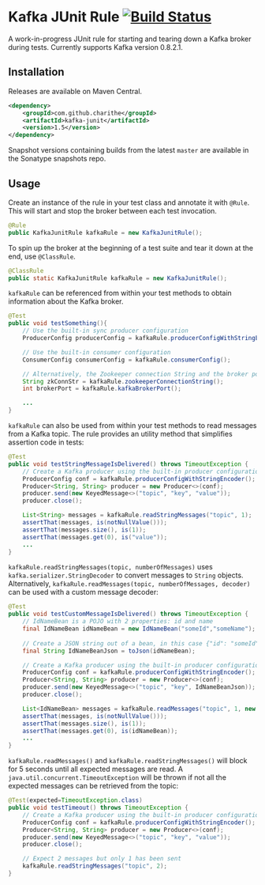 Kafka JUnit Rule [![Build Status](https://travis-ci.org/charithe/kafka-junit.svg?branch=master)](https://travis-ci.org/charithe/kafka-junit)
=================

A work-in-progress JUnit rule for starting and tearing down a Kafka broker during tests. Currently supports Kafka version 0.8.2.1.


Installation
-------------

Releases are available on Maven Central.


```xml
<dependency>
    <groupId>com.github.charithe</groupId>
    <artifactId>kafka-junit</artifactId>
    <version>1.5</version>
</dependency>
```

Snapshot versions containing builds from the latest `master` are available in the Sonatype snapshots repo.

Usage
------

Create an instance of the rule in your test class and annotate it with `@Rule`. This will start and stop the
broker between each test invocation.

 ```java
 @Rule
 public KafkaJunitRule kafkaRule = new KafkaJunitRule();
 ```


 To spin up the broker at the beginning of a test suite and tear it down at the end, use `@ClassRule`.

 ```java
 @ClassRule
 public static KafkaJunitRule kafkaRule = new KafkaJunitRule();
 ```



`kafkaRule` can be referenced from within your test methods to obtain information about the Kafka broker.

```java
@Test
public void testSomething(){
    // Use the built-in sync producer configuration
    ProducerConfig producerConfig = kafkaRule.producerConfigWithStringEncoder();

    // Use the built-in consumer configuration
    ConsumerConfig consumerConfig = kafkaRule.consumerConfig();

    // Alternatively, the Zookeeper connection String and the broker port can be retrieved to generate your own config
    String zkConnStr = kafkaRule.zookeeperConnectionString();
    int brokerPort = kafkaRule.kafkaBrokerPort();

    ...
}
```



`kafkaRule` can also be used from within your test methods to read messages from a Kafka topic. The rule provides an utility method that simplifies assertion code in tests:

```java
@Test
public void testStringMessageIsDelivered() throws TimeoutException {
    // Create a Kafka producer using the built-in producer configuration
    ProducerConfig conf = kafkaRule.producerConfigWithStringEncoder();
    Producer<String, String> producer = new Producer<>(conf);
    producer.send(new KeyedMessage<>("topic", "key", "value"));
    producer.close();

    List<String> messages = kafkaRule.readStringMessages("topic", 1);
    assertThat(messages, is(notNullValue()));
    assertThat(messages.size(), is(1));
    assertThat(messages.get(0), is("value"));
    ...
}
```

`kafkaRule.readStringMessages(topic, numberOfMessages)` uses `kafka.serializer.StringDecoder` to convert messages to `String` objects. Alternatively, `kafkaRule.readMessages(topic, numberOfMessages, decoder)` can be used with a custom message decoder:

```java
@Test
public void testCustomMessageIsDelivered() throws TimeoutException {
    // IdNameBean is a POJO with 2 properties: id and name
    final IdNameBean idNameBean = new IdNameBean("someId","someName");
    
    // Create a JSON string out of a bean, in this case {"id": "someId","name": "someName"}
    final String IdNameBeanJson = toJson(idNameBean);

    // Create a Kafka producer using the built-in producer configuration
    ProducerConfig conf = kafkaRule.producerConfigWithStringEncoder();
    Producer<String, String> producer = new Producer<>(conf);
    producer.send(new KeyedMessage<>("topic", "key", IdNameBeanJson));
    producer.close();

    List<IdNameBean> messages = kafkaRule.readMessages("topic", 1, new IdNameBeanJsonDecoder());
    assertThat(messages, is(notNullValue()));
    assertThat(messages.size(), is(1));
    assertThat(messages.get(0), is(idNameBean));
    ...
}
```

`kafkaRule.readMessages()` and `kafkaRule.readStringMessages()` will block for 5 seconds until all expected messages are read. A `java.util.concurrent.TimeoutException` will be thrown if not all the expected messages can be retrieved from the topic:

```java
@Test(expected=TimeoutException.class)
public void testTimeout() throws TimeoutException {
    // Create a Kafka producer using the built-in producer configuration
    ProducerConfig conf = kafkaRule.producerConfigWithStringEncoder();
    Producer<String, String> producer = new Producer<>(conf);
    producer.send(new KeyedMessage<>("topic", "key", "value"));
    producer.close();

    // Expect 2 messages but only 1 has been sent
    kafkaRule.readStringMessages("topic", 2);
}
```
